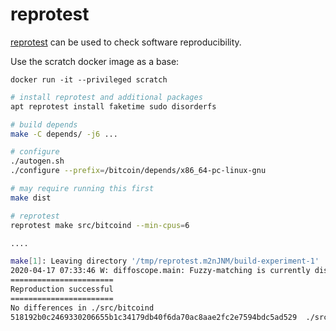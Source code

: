 # reprotest

[reprotest](https://tracker.debian.org/pkg/reprotest) can be used to check software reproducibility.

Use the scratch docker image as a base:
```
docker run -it --privileged scratch
```

```bash
# install reprotest and additional packages
apt reprotest install faketime sudo disorderfs

# build depends
make -C depends/ -j6 ...

# configure
./autogen.sh
./configure --prefix=/bitcoin/depends/x86_64-pc-linux-gnu

# may require running this first
make dist

# reprotest
reprotest make src/bitcoind --min-cpus=6

....

make[1]: Leaving directory '/tmp/reprotest.m2nJNM/build-experiment-1'
2020-04-17 07:33:46 W: diffoscope.main: Fuzzy-matching is currently disabled as the "tlsh" module is unavailable.
=======================
Reproduction successful
=======================
No differences in ./src/bitcoind
518192b0c2469330206655b1c34179db40f6da70ac8aae2fc2e7594bdc5ad529  ./src/bitcoind
```